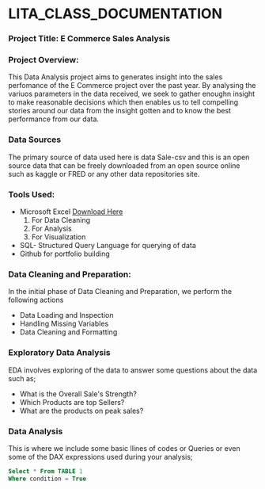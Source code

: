 # LITA_CLASS_DOCUMENTATION
### Project Title: E Commerce Sales Analysis 

### Project Overview: 
This Data Analysis project aims to generates insight into the sales perfomance of the E Commerce project over the past year. By analysing the variuos parameters in the data received, we seek to gather enoughn insight to make reasonable decisions which then enables us to tell compelling stories around our data from the insight gotten and to know the best performance from our data.

### Data Sources
The primary source of data used here is data Sale-csv and this is an open source data that can be freely downloaded from an open source online such as kaggle or FRED or any other data repositories site.

### Tools Used:
-  Microsoft Excel [Download Here](https://www.microsoft.com)
    1. For Data Cleaning
    2. For Analysis
    3. For Visualization
-  SQL- Structured Query Language for querying of data
-  Github for portfolio building

### Data Cleaning and Preparation:
In the initial phase of Data Cleaning and Preparation, we perform the following actions
-    Data Loading and Inspection
-    Handling Missing Variables
-    Data Cleaning and Formatting

### Exploratory Data Analysis
EDA involves exploring of the data to answer some questions about the data such as;
-    What is the Overall Sale's Strength?
-    Which Products are top Sellers?
-    What are the products on peak sales?

### Data Analysis
This is where we include some basic llines of codes or Queries or even some of the DAX expressions used during your analysis;

```SQL
Select * From TABLE 1
Where condition = True
```
